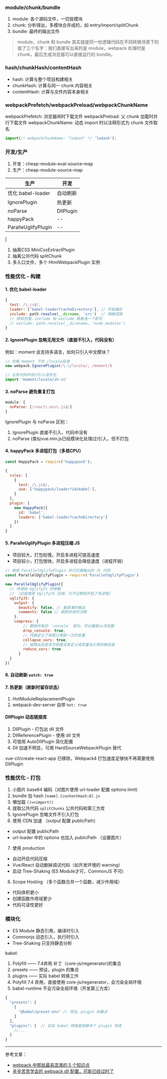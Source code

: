 ### module/chunk/bundle
1. module: 各个源码文件，一切皆模块
2. chunk: 分析得出，多模块合并成的，如 entry/import/splitChunk
3. bundle: 最终的输出文件

> module，chunk 和 bundle 其实就是同一份逻辑代码在不同转换场景下的取了三个名字：我们直接写出来的是 module，webpack 处理时是 chunk，最后生成浏览器可以直接运行的 bundle。

### hash/chunkHash/contentHash
* hash: 计算与整个项目构建相关
* chunkHash: 计算与同一 chunk 内容相关
* contentHash: 计算与文件内容本身相关

### webpackPrefetch/webpackPreload/webpackChunkName
webpackPrefetch: 浏览器闲时下载文件
webpackPreload: 父 chunk 加载时并行下载文件
webpackChunkName: 动态 import 时以注释形式为 chunk 文件取名
```javascript
import(/* webpackChunkName: "lodash" */ 'lodash');
```

### 开发/生产
1. 开发：cheap-module-eval-source-map 
2. 生产：cheap-module-source-map

| 生产 | 开发 |
| -- | -- |
| 优化 babel-loader | 自动刷新 |
| IgnorePlugin | 热更新 |
| noParse | DllPlugin |
| happyPack | -- |
| ParalleUglifyPlugin | -- | 
| 

1. 抽离CSS MiniCssExtractPlugin
2. 抽离公共代码 splitChunk
3. 多入口文件，多个 HtmlWebpackPlugin 实例


### 性能优化 - 构建
#### 1. 优化 babel-loader
```javascript
{
  test: /\.js$/,
  loader: ['babel-loader?cacheDirectory'], // 开启缓存
  include: path.resolve(__dirname, 'src')  // 明确范围
  // 排除范围，include 和 exclude 两者选一个即可
  // exclude: path.resolve(__direname, 'node_modules')
}
```

#### 2. IgnorePlugin 忽略无用文件（直接不引入，代码没有）
例如：moment 会支持多语言，如何只引入中文模块？
```javascript
// 忽略 moment 下的 /locale目录
new webpack.IgnorePlugin(/\.\/locale/, /moment/)

// 业务代码中自行引入语言包
import 'moment/locale/zh-cn'
```

#### 3. noParse 避免重复打包
```javascript
module: {
  noParse: [/react\.min\.js$/]
}
```

IgnorePlugin 与 noParse 区别：
1. IgnorePlugin 直接不引入，代码中没有
2. noParse (类似vue.min.js已经模块化处理过)引入，但不打包

#### 4. happyPack 多进程打包（多核CPU）
```js
const HappyPack = require('happypack');

{
  rules: [
    {
      test: /\.js$/,
      use: ['happypack/loader?id=babel'],
    }
  ],
  plugin: [
    new HappyPack({
      id: 'babel',
      loaders: ['babel-loader?cacheDirectory']
    })
  ]
}
```
#### 5. ParalleUglifyPlugin 多进程压缩 JS
  * 项目较大，打包较慢，开启多进程可提高速度
  * 项目较小，打包很快，开启多进程会降低速度（进程开销）

```javascript
// 使用 ParallelUglifyPlugin 并行压缩输出的 JS 代码
const ParallelUglifyPlugin = require('ParallelUglifyPlugin')

new ParallelUglifyPlugin({
  // 传递给 UglifyJS 的参数
  // （还是使用 UglifyJS 压缩，只不过帮助开启了多进程）
  uglifyJS: {
    output: {
      beautify: false, // 最紧凑的输出
      comments: false // 删除所有的注释
    },
    compress: {
        // 删除所有的 `console` 语句，可以兼容ie浏览器
        drop_console: true,
        // 内嵌定义了但是只用到一次的变量
        collapse_vars: true,
        // 提取出出现多次但是没有定义成变量去引用的静态值
        reduce_vars: true
      }
  }
})

```

#### 6. 自动刷新 `watch: true`
#### 7. 热更新（刷新时留存状态）
1. HotModuleReplacementPlugin
2. webpack-dev-server 自带 `hot: true`

#### DllPlugin 动态链接库
1. DllPlugin - 打包出 dll 文件
2. DllReferencePlugin - 使用 dll 文件
3. 可借用 AutoDllPlugin 简化配置
4. Dll 加速不明显，可用 HardSourceWebpackPlugin 替代

vue-cli/create-react-app 已移除，Webpack4 打包速度足够快不再需要使用 DllPlugin


### 性能优化 - 打包
1. 小图片 base64 编码（对图片使用 url-loader 配置 options.limit)
2. bundle 加 hash `[name].[contentHash:8].js`
3. 懒加载 `()=>import()`
4. 提取公共代码 `splitChunks` 公共代码和第三方库
5. IgnorePlugin 忽略文件不引入打包
6. 使用 CDN 加速 （output 配置 publicPath)
  * output 配置 publicPath
  * url-loader 中的 options 也加入 publicPath （设置图片）
7. 使用 production 
  * 自动开启代码压缩
  * Vue/React 自动删掉调试代码（如开发环境的 warning)
  * 启动 Tree-Shaking (ES Module才可，CommonJS 不可)
8. Scope Hosting （多个函数合并一个函数，减少作用域）
  * 代码体积更小
  * 创建函数作用域更少
  * 代码可读性更好

### 模块化
* ES Module 静态引用，编译时引入
* Commonjs 动态引入，执行时引入
* Tree-Shaking 只支持静态分析

babel: 
1. Polyfill —— 7.4弃用 补丁（core-js/regenerator)的集合 
2. presets —— 预设，plugin 的集合
3. plugins —— 实际 babel 转换工作
4. Polyfill 7.4 弃用，直接使用 core-js/regenerator，会污染全局环境
5. babel-runtime 不会污染全局环境（开发第三方库）
```js
{
  "presets": [
    [
      "@babel/preset-env" // 预设，plugin 的集合
    ]
  ],
  "plugins": [  // 实际 babel 转换是依赖多个 plugin 完成
    //...
  ]
}
```

***

参考文章：
* [webpack 中那些最易混淆的 5 个知识点](https://juejin.im/post/6844904007362674701)
* [辛辛苦苦学会的 webpack dll 配置，可能已经过时了](https://juejin.im/post/6844903952140468232)
